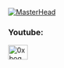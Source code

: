 [![MasterHead](https://i.ibb.co/842dHy9n/GRKfy-Y2-WEAA2-Dxg.jpg)](https://t.me/c0rpz0xsec)
<h3 align="left">Youtube:</h3>
<p align="left">
<a href="https://www.youtube.com/@c0rpz0xsec" target="blank"><img align="center" src="https://raw.githubusercontent.com/rahuldkjain/github-profile-readme-generator/master/src/images/icons/Social/youtube.svg" alt="0xbog" height="30" width="40" /></a>
</p>

